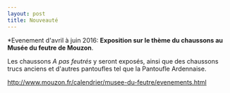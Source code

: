 ```yaml
---
layout: post
title: Nouveauté
---
```


*Evenement d'avril à juin 2016: **Exposition sur le thème du chaussons au Musée du feutre de Mouzon**.

Les chaussons *A pas feutrés* y seront exposés, ainsi que des chaussons trucs anciens et d'autres pantoufles tel que la Pantoufle Ardennaise.

http://www.mouzon.fr/calendrier/musee-du-feutre/evenements.html
